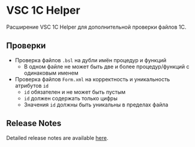 # VSC 1C Helper

Расширение VSC 1C Helper для дополнительной проверки файлов 1С.

## Проверки

- Проверка файлов `.bsl` на дубли имён процедур и функций
  - В одном файле не может быть две и более процедур/функций с одинаковым именем
- Проверка файлов `Form.xml` на корректность и уникальность атрибутов `id`
  - `id` обязателен и не может быть пустым
  - `id` должен содержать только цифры
  - Значения `id` должны быть уникальны в пределах файла

## Release Notes

Detailed release notes are available [here](https://github.com/artemyakovlev94/vsc-1c-local-check/releases).
